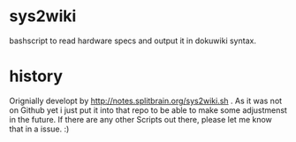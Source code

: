 # sys2wiki
bashscript to read hardware specs and output it in dokuwiki syntax. 

# history 

Orignially developt by http://notes.splitbrain.org/sys2wiki.sh . As it was not on Github yet i just put it into that repo to be able to make some adjustmenst in the future. 
If there are any other Scripts out there, please let me know that in a issue. :) 
